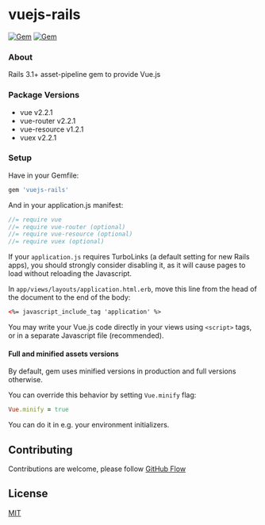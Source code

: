 # vuejs-rails

[![Gem](https://img.shields.io/gem/v/vuejs-rails.svg)](https://rubygems.org/gems/vuejs-rails)
[![Gem](https://img.shields.io/gem/dt/vuejs-rails.svg)](https://rubygems.org/gems/vuejs-rails)

### About

Rails 3.1+ asset-pipeline gem to provide Vue.js

### Package Versions

- vue v2.2.1
- vue-router v2.2.1
- vue-resource v1.2.1
- vuex v2.2.1

### Setup

Have in your Gemfile:

```ruby
gem 'vuejs-rails'
```

And in your application.js manifest:

```js
//= require vue
//= require vue-router (optional)
//= require vue-resource (optional)
//= require vuex (optional)
```

If your `application.js` requires TurboLinks (a default setting for new Rails apps), you should strongly consider disabling it, as it will cause pages to load without reloading the Javascript.

In `app/views/layouts/application.html.erb`, move this line from the head of the document to the end of the body:

```html
<%= javascript_include_tag 'application' %>
```

You may write your Vue.js code directly in your views using `<script>` tags, or in a separate Javascript file (recommended).

#### Full and minified assets versions

By default, gem uses minified versions in production and full versions otherwise.

You can override this behavior by setting `Vue.minify` flag:
```ruby
Vue.minify = true
```
You can do it in e.g. your environment initializers.

## Contributing

Contributions are welcome, please follow [GitHub Flow](https://guides.github.com/introduction/flow/index.html)

## License

[MIT](LICENSE.md)
